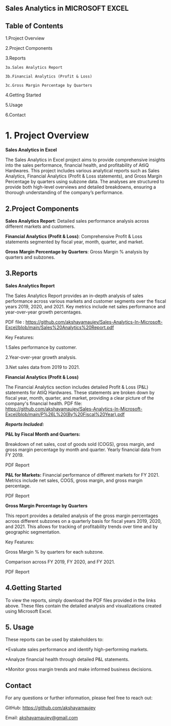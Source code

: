 ## Sales Analytics in  MICROSOFT EXCEL
## Table of Contents
1.Project Overview

2.Project Components

3.Reports

    3a.Sales Analytics Report

    3b.Financial Analytics (Profit & Loss)

    3c.Gross Margin Percentage by Quarters

4.Getting Started

5.Usage

6.Contact
# 1. Project Overview
**Sales Analytics in Excel**


The Sales Analytics in Excel project aims to provide comprehensive insights into the sales performance, financial health, and profitability of AtliQ Hardwares. This project includes various analytical reports such as Sales Analytics, Financial Analytics (Profit & Loss statements), and Gross Margin Percentage by quarters using subzone data. The analyses are structured to provide both high-level overviews and detailed breakdowns, ensuring a thorough understanding of the company’s performance.


## 2.Project Components
**Sales Analytics Report**: Detailed sales performance analysis across different markets and customers.

**Financial Analytics (Profit & Loss)**: Comprehensive Profit & Loss statements segmented by fiscal year, month, quarter, and market.

**Gross Margin Percentage by Quarters**: Gross Margin % analysis by quarters and subzones.
## 3.Reports
**Sales Analytics Report**

The Sales Analytics Report provides an in-depth analysis of sales performance across various markets and customer segments over the fiscal years 2019, 2020, and 2021. Key metrics include net sales performance and year-over-year growth percentages.

PDF file : https://github.com/akshayamaujey/Sales-Analytics-In-Microsoft-Excel/blob/main/Sales%20Analytics%20Report.pdf

Key Features:

1.Sales performance by customer.

2.Year-over-year growth analysis.

3.Net sales data from 2019 to 2021.

**Financial Analytics (Profit & Loss)**

The Financial Analytics section includes detailed Profit & Loss (P&L) statements for AtliQ Hardwares. These statements are broken down by fiscal year, month, quarter, and market, providing a clear picture of the company's financial health.
PDF file: https://github.com/akshayamaujey/Sales-Analytics-In-Microsoft-Excel/blob/main/P%26L%20(By%20Fiscal%20Year).pdf

***Reports Included:***

**P&L by Fiscal Month and Quarters:**

Breakdown of net sales, cost of goods sold (COGS), gross margin, and gross margin percentage by month and quarter.
Yearly financial data from FY 2019.

PDF Report

**P&L for Markets:**
Financial performance of different markets for FY 2021.
Metrics include net sales, COGS, gross margin, and gross margin percentage.

PDF Report

**Gross Margin Percentage by Quarters**

This report provides a detailed analysis of the gross margin percentages across different subzones on a quarterly basis for fiscal years 2019, 2020, and 2021. This allows for tracking of profitability trends over time and by geographic segmentation.

Key Features:

Gross Margin % by quarters for each subzone.

Comparison across FY 2019, FY 2020, and FY 2021.

PDF Report
## 4.Getting Started
To view the reports, simply download the PDF files provided in the links above. These files contain the detailed analysis and visualizations created using Microsoft Excel.
## 5. Usage
These reports can be used by stakeholders to:

*Evaluate sales performance and identify high-performing markets.

*Analyze financial health through detailed P&L statements.

*Monitor gross margin trends and make informed business decisions.
## Contact 
For any questions or further information, please feel free to reach out:

GitHub: https://github.com/akshayamaujey

Email: akshayamaujey@gmail.com
